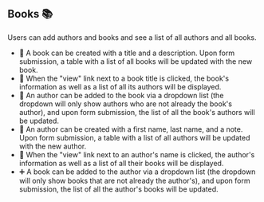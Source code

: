 ## Books 📚

Users can add authors and books and see a list of all authors and all books.  
- 📗 A book can be created with a title and a description. Upon form submission, a table with a list of all books will be updated with the new book.
- 👯 When the "view" link next to a book title is clicked, the book's information as well as a list of all its authors will be displayed.
- 📝 An author can be added to the book via a dropdown list (the dropdown will only show authors who are not already the book's author), and upon form submission, the list of all the book's authors will be updated. 
- 🧑 An author can be created with a first name, last name, and a note. Upon form submission, a table with a list of all authors will be updated with the new author.
- 👀 When the "view" link next to an author's name is clicked, the author's information as well as a list of all their books will be displayed. 
- ➕ A book can be added to the author via a dropdown list (the dropdown will only show books that are not already the author's), and upon form submission, the list of all the author's books will be updated. 
